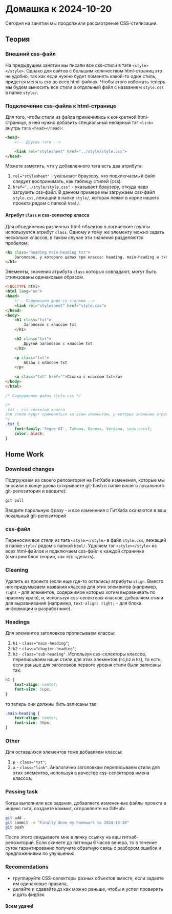 # Домашка к 2024-10-20

Сегодня на занятии мы продолжили рассмотрение CSS-стилизации.

## Теория

### Внешний css-файл
На предыдущем занятии мы писали все css-стили в тэге `<style></style>`. Однако для сайтов с большим количеством html-страниц это не удобно, так как если нужно будет поменять какой-то один стиль, придется менять его во всех html-файлах. Чтобы этого избежать теперь мы будем выносить все стили в отдельный файл с названием `style.css` в папке `style/`. 

### Подключение css-файла к html-странице
Для того, чтобы стили из файла применились к конкретной html-странице, в ней нужно добавить специальный непарный тэг `<link>` внутрь тэга `<head></head>`:
```html
<head>
    <!-- Другие тэги -->

    <link rel="stylesheet" href="../style/style.css">
</head>
```
Можете заметить, что у добавленного тэга есть два атрибута:
1) `rel="stylesheet"` - указывает браузеру, что подключаемый файл следует воспринимать, как таблицу стилей (css).
2) `href="../style/style.css"` - указывает браузеру, откуда надо загрузить css-файл. В данном примере мы загружаем css-файл `style.css`, лежащий в папке `style/`, которая лежит в корне нашего проекта рядом с папкой `html/`.

#### Атрибут `class` и css-селектор класса
Для объединения различных html-объектов в логические группы используется атрибут `class`. Одному и тому же элементу можно задать несколько классов, в таком случае эти значения разделяются пробелом:
```html
<h1 class="heading main-heading txt">
    Заголовок, у которого целых три класса: heading, main-heading и txt
</h1>
```
Элементы, значения атрибута `class` которых совпадают, могут быть стилизованы одинаковым образом.
```html
<!DOCTYPE html>
<html lang="en">
<head>
    <!-- Подключаем файл со стилями -->
    <link rel="stylesheet" href="style.css">
</head>
<body>
    <h1 class="txt">
        Заголовок с классом txt
    </h1>

    <h2 class="txt">
        Другой заголовок с классом txt
    </h2>

    <p class="txt">
        Абзац с классом txt
    </p>
    
    <a class="txt" href="">Ссылка с классом txt</a>
</body>
</html>
```
```css
/* Содерджимое файла style.css */

/*
.txt - css-селектор класса
Эти стили будут применяться ко всем элементам, у которых значение атрибута class равно txt
*/
.txt {
    font-family:'Segoe UI', Tahoma, Geneva, Verdana, sans-serif;
    color: black;
}
```

## Home Work

### Download changes
Подгружаем из своего репозитория на ГитХабе изменения, которые мы вносили в конце урока (открываете git-bash в папке вашего локального git-репозитория и вводите):
```bash
git pull
```
Вводите парольную фразу - и все изменения с ГитХаба скачаются в ваш локальный git-репозиторий

### css-файл
Переносим все стили из тэга `<style></style>` в файл `style.css`, лежащий в папке `style/` рядом с папкой `html/`. Удаляем тэг `<style></style>` из всех html-файлов и подключаем css-файл к каждой страничке (смотрим блок теории, как это сделать).

### Cleaning
Удалить из проекта (если еще где-то остались) атрибуты `align`. Вместо них придумываем названия классов для этих элементов (например, `right` - для элементов, содержимое которых хотим выравнивать по правому краю), и, используя css-селекторы классов, добавляем стили для выравнивания (например, `text-align: right;` - для блока информации о разработчике).

### Headings
Для элементов заголовков прописываем классы:
1) `h1` - `class="main-heading"`;
2) `h2` - `class="chapter-heading"`;
3) `h3` - `class="sub-heading"`.
Используя css-селекторы классов, переписываем  наши стили для этих элементов (`h1`,`h2` и `h3`), то есть, если раньше для заголовков первого уровня стили были записаны так:
```css
h1 {
    text-align: center;
    font-size: 56px;
}
```
то теперь они должны бить записаны так:
```css
.main-heading {
    text-align: center;
    font-size: 56px;
}
```

### Other
Для оставшихся элементов тоже добавляем классы:
1) `p` - `class="txt"`;
2) `a` - `class="link"`.
Аналогично заголовкам переписываем стили для этих элементов, используя в качестве css-селекторов имена классов.

### Passing task
Когда выполнили все задания, добавляете измененные файлы проекта в индекс гита, создаете коммит, отправляете на GitHub:
```bash
git add .
git commit -m "Finally done my homework to 2024-10-20"
git push
```
После этого скидываете мне в личку ссылку на ваш гитхаб-репозиторий. Если скинете до пятницы 6 часов вечера, то в течение суток гарантированно получите обратную связь с разбором ошибок и предложениями по улучшению.

### Recomendations
- группируйте CSS-селекторы разных объектов вместе, если задаете им одинаковые правила,
- делайте и сдавайте дз как можно раньше, чтобы я успел проверить и дать фидбэк.

#### Всем удачи!